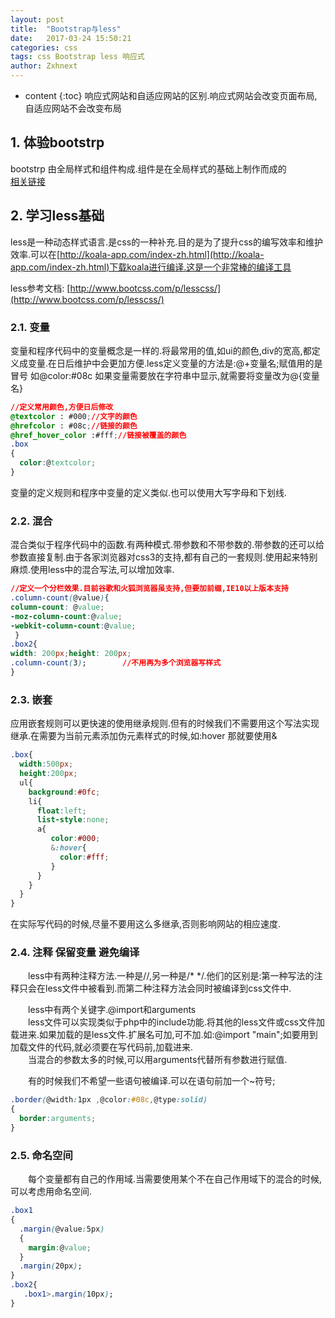 ```yaml
---
layout: post
title:  "Bootstrap与less"
date:   2017-03-24 15:50:21
categories: css
tags: css Bootstrap less 响应式
author: Zxhnext
---
```


* content
{:toc}
响应式网站和自适应网站的区别.响应式网站会改变页面布局,自适应网站不会改变布局




## 1. 体验bootstrp

bootstrp 由全局样式和组件构成.组件是在全局样式的基础上制作而成的  
[相关链接](http://v3.bootcss.com/)
## 2. 学习less基础

less是一种动态样式语言.是css的一种补充.目的是为了提升css的编写效率和维护效率.可以在[http://koala-app.com/index-zh.html](http://koala-app.com/index-zh.html)下载koala进行编译.这是一个非常棒的编译工具  

less参考文档: [http://www.bootcss.com/p/lesscss/](http://www.bootcss.com/p/lesscss/)
### 2.1. 变量  

变量和程序代码中的变量概念是一样的.将最常用的值,如ui的颜色,div的宽高,都定义成变量.在日后维护中会更加方便.less定义变量的方法是:@+变量名;赋值用的是冒号 如@color:#08c 如果变量需要放在字符串中显示,就需要将变量改为@{变量名}
```css
//定义常用颜色,方便日后修改
@textcolor : #000;//文字的颜色
@hrefcolor : #08c;//链接的颜色
@href_hover_color :#fff;//链接被覆盖的颜色
.box
{
  color:@textcolor;
}
```
变量的定义规则和程序中变量的定义类似.也可以使用大写字母和下划线.  

### 2.2. 混合  

混合类似于程序代码中的函数.有两种模式.带参数和不带参数的.带参数的还可以给参数直接复制.由于各家浏览器对css3的支持,都有自己的一套规则.使用起来特别麻烦.使用less中的混合写法,可以增加效率.  
```css
//定义一个分栏效果.目前谷歌和火狐浏览器虽支持,但要加前缀,IE10以上版本支持
.column-count(@value){
column-count: @value;
-moz-column-count:@value; 
-webkit-column-count:@value;
 }
.box2{
width: 200px;height: 200px;
.column-count(3);        //不用再为多个浏览器写样式
}
```
### 2.3. 嵌套  

应用嵌套规则可以更快速的使用继承规则.但有的时候我们不需要用这个写法实现继承.在需要为当前元素添加伪元素样式的时候,如:hover 那就要使用&
```css
.box{
  width:500px;
  height:200px;
  ul{
    background:#0fc;
    li{
      float:left;
      list-style:none;
      a{
         color:#000;
         &:hover{   
           color:#fff;
         }
      }
    }
  }
}
```
在实际写代码的时候,尽量不要用这么多继承,否则影响网站的相应速度.

### 2.4. 注释 保留变量 避免编译  

  less中有两种注释方法.一种是//,另一种是/* */.他们的区别是:第一种写法的注释只会在less文件中被看到.而第二种注释方法会同时被编译到css文件中.  

  less中有两个关键字.@import和arguments  
  less文件可以实现类似于php中的include功能.将其他的less文件或css文件加载进来.如果加载的是less文件.扩展名可加,可不加.如:@import "main";如要用到加载文件的代码,就必须要在写代码前,加载进来.  
  当混合的参数太多的时候,可以用arguments代替所有参数进行赋值.  

  有的时候我们不希望一些语句被编译.可以在语句前加一个~符号;  
```css
.border(@width:1px ,@color:#08c,@type:solid)
{
  border:arguments;
}
```
### 2.5. 命名空间  

  每个变量都有自己的作用域.当需要使用某个不在自己作用域下的混合的时候,可以考虑用命名空间.  
```css
.box1
{
  .margin(@value:5px)
  {
    margin:@value;
  }
  .margin(20px);
}
.box2{
   .box1>.margin(10px);
}
```